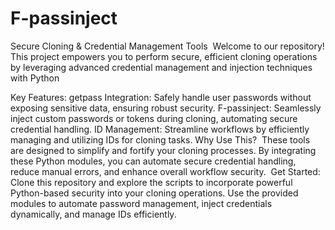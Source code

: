 # F-passinject
Secure Cloning &amp; Credential Management Tools ‎ ‎Welcome to our repository! This project empowers you to perform secure, efficient cloning operations by leveraging advanced credential management and injection techniques with Python

Key Features:
‎‎getpass Integration: Safely handle user passwords without exposing sensitive data, ensuring robust security.
‎F-passinject: Seamlessly inject custom passwords or tokens during cloning, automating secure credential handling.
‎ID Management: Streamline workflows by efficiently managing and utilizing IDs for cloning tasks.
‎Why Use This?
‎
‎These tools are designed to simplify and fortify your cloning processes. By integrating these Python modules, you can automate secure credential handling, reduce manual errors, and enhance overall workflow security.
‎
‎Get Started:
‎
‎Clone this repository and explore the scripts to incorporate powerful Python-based security into your cloning operations. Use the provided modules to automate password management, inject credentials dynamically, and manage IDs efficiently.
